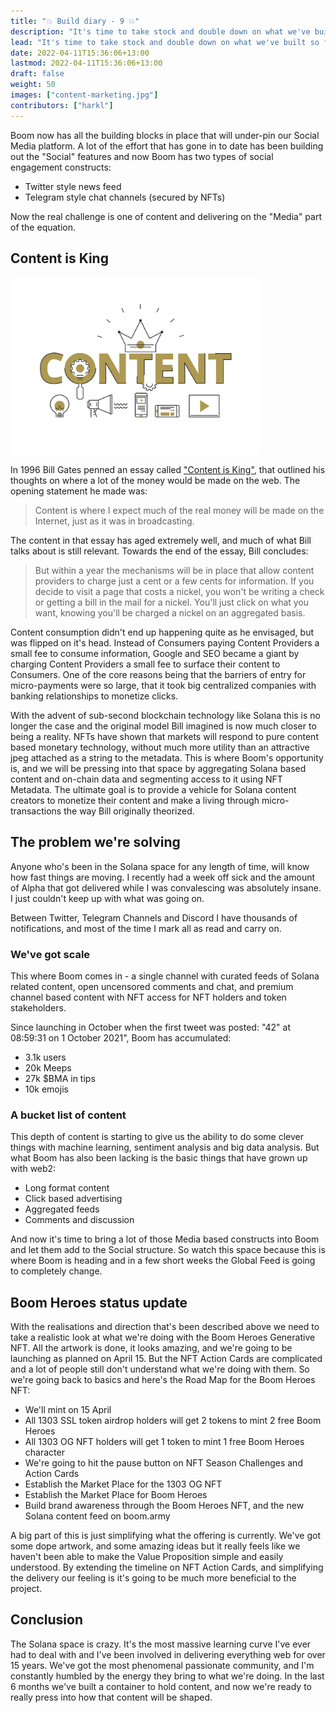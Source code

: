 ```yaml
---
title: "💥 Build diary - 9 💥"
description: "It's time to take stock and double down on what we've built so far."
lead: "It's time to take stock and double down on what we've built so far."
date: 2022-04-11T15:36:06+13:00
lastmod: 2022-04-11T15:36:06+13:00
draft: false
weight: 50
images: ["content-marketing.jpg"]
contributors: ["harkl"]
---
```


Boom now has all the building blocks in place that will under-pin our Social Media platform. A lot of the effort that has gone in to date has been building out the "Social" features and now Boom has two types of social engagement constructs:

- Twitter style news feed
- Telegram style chat channels (secured by NFTs)

Now the real challenge is one of content and delivering on the "Media" part of the equation.

## Content is King

<img src="content-marketing.jpg" alt="Content Marketing" width="400"/>

In 1996 Bill Gates penned an essay called ["Content is King"](https://web.archive.org/web/20010126005200/http://www.microsoft.com/billgates/columns/1996essay/essay960103.asp), that outlined his thoughts on where a lot of the money would be made on the web. The opening statement he made was:

> Content is where I expect much of the real money will be made on the Internet, just as it was in broadcasting.

The content in that essay has aged extremely well, and much of what Bill talks about is still relevant. Towards the end of the essay, Bill concludes:

> But within a year the mechanisms will be in place that allow content providers to charge just a cent or a few cents for information. If you decide to visit a page that costs a nickel, you won't be writing a check or getting a bill in the mail for a nickel. You'll just click on what you want, knowing you'll be charged a nickel on an aggregated basis.

Content consumption didn't end up happening quite as he envisaged, but was flipped on it's head. Instead of Consumers paying Content Providers a small fee to consume information, Google and SEO became a giant by charging Content Providers a small fee to surface their content to Consumers. One of the core reasons being that the barriers of entry for micro-payments were so large, that it took big centralized companies with banking relationships to monetize clicks.

With the advent of sub-second blockchain technology like Solana this is no longer the case and the original model Bill imagined is now much closer to being a reality. NFTs have shown that markets will respond to pure content based monetary technology, without much more utility than an attractive jpeg attached as a string to the metadata. This is where Boom's opportunity is, and we will be pressing into that space by aggregating Solana based content and on-chain data and segmenting access to it using NFT Metadata. The ultimate goal is to provide a vehicle for Solana content creators to monetize their content and make a living through micro-transactions the way Bill originally theorized.

## The problem we're solving

Anyone who's been in the Solana space for any length of time, will know how fast things are moving. I recently had a week off sick and the amount of Alpha that got delivered while I was convalescing was absolutely insane. I just couldn't keep up with what was going on.

Between Twitter, Telegram Channels and Discord I have thousands of notifications, and most of the time I mark all as read and carry on.

### We've got scale

This where Boom comes in - a single channel with curated feeds of Solana related content, open uncensored comments and chat, and premium channel based content with NFT access for NFT holders and token stakeholders.

Since launching in October when the first tweet was posted: "42" at 08:59:31 on 1 October 2021", Boom has accumulated:

- 3.1k users
- 20k Meeps
- 27k $BMA in tips
- 10k emojis

### A bucket list of content

This depth of content is starting to give us the ability to do some clever things with machine learning, sentiment analysis and big data analysis. But what Boom has also been lacking is the basic things that have grown up with web2:

- Long format content
- Click based advertising
- Aggregated feeds
- Comments and discussion

And now it's time to bring a lot of those Media based constructs into Boom and let them add to the Social structure. So watch this space because this is where Boom is heading and in a few short weeks the Global Feed is going to completely change.

## Boom Heroes status update

With the realisations and direction that's been described above we need to take a realistic look at what we're doing with the Boom Heroes Generative NFT. All the artwork is done, it looks amazing, and we're going to be launching as planned on April 15. But the NFT Action Cards are complicated and a lot of people still don't understand what we're doing with them. So we're going back to basics and here's the Road Map for the Boom Heroes NFT:

- We'll mint on 15 April
- All 1303 SSL token airdrop holders will get 2 tokens to mint 2 free Boom Heroes
- All 1303 OG NFT holders will get 1 token to mint 1 free Boom Heroes character
- We're going to hit the pause button on NFT Season Challenges and Action Cards
- Establish the Market Place for the 1303 OG NFT
- Establish the Market Place for Boom Heroes
- Build brand awareness through the Boom Heroes NFT, and the new Solana content feed on boom.army

A big part of this is just simplifying what the offering is currently. We've got some dope artwork, and some amazing ideas but it really feels like we haven't been able to make the Value Proposition simple and easily understood. By extending the timeline on NFT Action Cards, and simplifying the delivery our feeling is it's going to be much more beneficial to the project.

## Conclusion

The Solana space is crazy. It's the most massive learning curve I've ever had to deal with and I've been involved in delivering everything web for over 15 years. We've got the most phenomenal passionate community, and I'm constantly humbled by the energy they bring to what we're doing. In the last 6 months we've built a container to hold content, and now we're ready to really press into how that content will be shaped.


